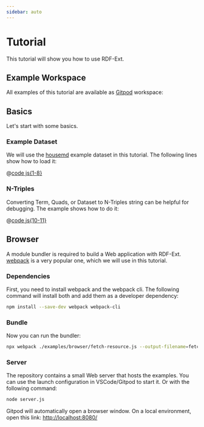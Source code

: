 ```yaml
---
sidebar: auto
---
```


# Tutorial

This tutorial will show you how to use RDF-Ext.

## Example Workspace

All examples of this tutorial are available as [Gitpod](https://gitpod.io/) workspace:

<open-in-gitpod repository="https://github.com/rdf-ext/rdf-ext-examples"/>

## Basics

Let's start with some basics.

### Example Dataset

We will use the [housemd](https://www.npmjs.com/package/housemd) example dataset in this tutorial.
The following lines show how to load it:

@[code js{1-8}](../../node_modules/rdf-ext-examples/examples/node/housemd-dataset.js)

### N-Triples

Converting Term, Quads, or Dataset to N-Triples string can be helpful for debugging.
The example shows how to do it:

@[code js{10-11}](../../node_modules/rdf-ext-examples/examples/node/housemd-dataset.js)

## Browser

A module bundler is required to build a Web application with RDF-Ext.
[webpack](https://webpack.js.org/) is a very popular one, which we will use in this tutorial. 

### Dependencies

First, you need to install webpack and the webpack cli.
The following command will install both and add them as a developer dependency:

```bash
npm install --save-dev webpack webpack-cli
```

### Bundle

Now you can run the bundler:

```bash
npx webpack ./examples/browser/fetch-resource.js --output-filename=fetch-resource.js
```

### Server

The repository contains a small Web server that hosts the examples.
You can use the launch configuration in VSCode/Gitpod to start it.
Or with the following command:  

```bash
node server.js 
```

Gitpod will automatically open a browser window.
On a local environment, open this link: [http://localhost:8080/](http://localhost:8080/) 
